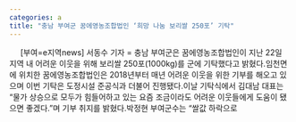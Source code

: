 ```yaml
---
categories: a
title: "충남 부여군 꿈에영농조합법인 ‘희망 나눔 보리쌀 250포’ 기탁"
---
```

&nbsp;&nbsp;&nbsp;&nbsp; [부여=e지역news] 서동수 기자 = 충남 부여군은 꿈에영농조합법인이 지난 22일 지역 내 어려운 이웃을 위해 보리쌀 250포(1000kg)를 군에 기탁했다고 밝혔다.임천면에 위치한 꿈에영농조합법인은 2018년부터 매년 어려운 이웃을 위한 기부를 해오고 있으며 이번 기탁은 도정시설 준공식과 더불어 진행됐다.이날 기탁식에서 김대남 대표는 “물가 상승으로 모두가 힘들어하고 있는 요즘 조금이라도 어려운 이웃들에게 도움이 됐으면 좋겠다.”며 기부 취지를 밝혔다.박정현 부여군수는 “쌀값 하락으로